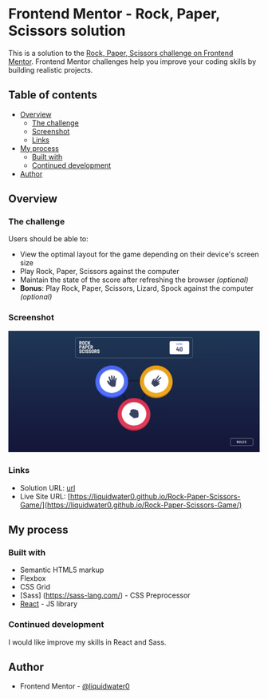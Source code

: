 # Frontend Mentor - Rock, Paper, Scissors solution

This is a solution to the [Rock, Paper, Scissors challenge on Frontend Mentor](https://www.frontendmentor.io/challenges/rock-paper-scissors-game-pTgwgvgH). Frontend Mentor challenges help you improve your coding skills by building realistic projects. 

## Table of contents

- [Overview](#overview)
  - [The challenge](#the-challenge)
  - [Screenshot](#screenshot)
  - [Links](#links)
- [My process](#my-process)
  - [Built with](#built-with)
  - [Continued development](#continued-development)
- [Author](#author)

## Overview

### The challenge

Users should be able to:

- View the optimal layout for the game depending on their device's screen size
- Play Rock, Paper, Scissors against the computer
- Maintain the state of the score after refreshing the browser _(optional)_
- **Bonus**: Play Rock, Paper, Scissors, Lizard, Spock against the computer _(optional)_

### Screenshot

![](/screenshot.png)

### Links

- Solution URL: [url](url)
- Live Site URL: [https://liquidwater0.github.io/Rock-Paper-Scissors-Game/](https://liquidwater0.github.io/Rock-Paper-Scissors-Game/)

## My process

### Built with

- Semantic HTML5 markup
- Flexbox
- CSS Grid
- [Sass] (https://sass-lang.com/) - CSS Preprocessor
- [React](https://reactjs.org/) - JS library

### Continued development

I would like improve my skills in React and Sass.

## Author

- Frontend Mentor - [@liquidwater0](https://www.frontendmentor.io/profile/liquidwater0)
